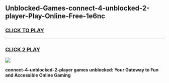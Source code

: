 
## Unblocked-Games-connect-4-unblocked-2-player-Play-Online-Free-1e6nc
<h3>
<a href="https://premium76.site?title=connect-4-unblocked-2-player&ref=26A">CLICK TO PLAY</a></h3>
<hr>

<h3>
<a href="https://premium76.site?title=connect-4-unblocked-2-player&ref=26A">CLICK 2 PLAY</a>
  
</h3>

<a href="https://premium76.site?title=connect-4-unblocked-2-player&ref=26A"><img src="https://clearcache.store/games.png"></a>


**connect-4-unblocked-2-player games unblocked: Your Gateway to Fun and Accessible Online Gaming**
